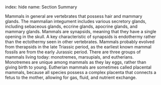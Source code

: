 index: hide
name: Section Summary

Mammals in general are vertebrates that possess hair and mammary glands. The mammalian integument includes various secretory glands, including sebaceous glands, eccrine glands, apocrine glands, and mammary glands. Mammals are synapsids, meaning that they have a single opening in the skull. A key characteristic of synapsids is endothermy rather than the ectothermy seen in other vertebrates. Mammals probably evolved from therapsids in the late Triassic period, as the earliest known mammal fossils are from the early Jurassic period. There are three groups of mammals living today: monotremes, marsupials, and eutherians. Monotremes are unique among mammals as they lay eggs, rather than giving birth to young. Eutherian mammals are sometimes called placental mammals, because all species possess a complex placenta that connects a fetus to the mother, allowing for gas, fluid, and nutrient exchange.

